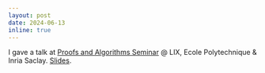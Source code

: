 ```yaml
---
layout: post
date: 2024-06-13
inline: true
---
```


I gave a talk at [Proofs and Algorithms Seminar](https://smimram.gitlabpages.inria.fr/proofs-algorithms/seminar/) @ LIX, Ecole Polytechnique & Inria Saclay. [Slides](assets/pdf/partout130624.pdf).   

